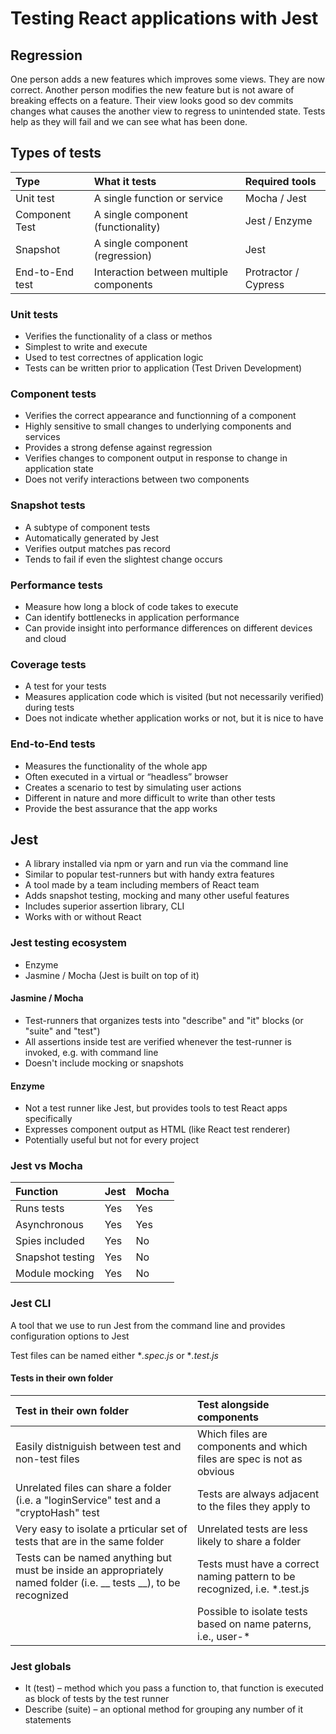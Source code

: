 # Testing React applications with Jest

## Regression
One person adds a new features which improves some views. They are now correct. Another person modifies the new feature but is not aware of breaking effects on a feature. Their view looks good so dev commits changes what causes the another view to regress to unintended state. Tests help as they will fail and we can see what has been done.

## Types of tests
|Type|What it tests|Required tools|
|:---|:------------|:-------------|
|Unit test|A single function or service|Mocha / Jest|
|Component Test|A single component (functionality)|Jest / Enzyme|
|Snapshot|A single component (regression)|Jest|
|End-to-End test|Interaction between multiple components|Protractor / Cypress|

### Unit tests
+ Verifies the functionality of a class or methos
+ Simplest to write and execute
+ Used to test correctnes of application logic
+ Tests can be written prior to application (Test Driven Development)

### Component tests
+ Verifies the correct appearance and functionning of a component
+ Highly sensitive to small changes to underlying components and services
+ Provides a strong defense against regression
+ Verifies changes to component output in response to change in application state
+ Does not verify interactions between two components

### Snapshot tests
+ A subtype of component tests
+ Automatically generated by Jest
+ Verifies output matches pas record
+ Tends to fail if even the slightest change occurs

### Performance tests
+ Measure how long a block of code takes to execute
+ Can identify bottlenecks in application performance
+ Can provide insight into performance differences on different devices and cloud

### Coverage tests
+ A test for your tests
+ Measures application code which is visited (but not necessarily verified) during tests
+ Does not indicate whether application works or not, but it is nice to have

### End-to-End tests
+ Measures the functionality of the whole app
+ Often executed in a virtual or “headless” browser
+ Creates a scenario to test by simulating user actions
+ Different in nature and more difficult to write than other tests
+ Provide the best assurance that the app works

## Jest
+ A library installed via npm or yarn and run via the command line
+ Similar to popular test-runners but with handy extra features
+ A tool made by a team including members of React team
+ Adds snapshot testing, mocking and many other useful features
+ Includes superior assertion library, CLI
+ Works with or without React

### Jest testing ecosystem
+ Enzyme
+ Jasmine / Mocha (Jest is built on top of it)

#### Jasmine / Mocha
+ Test-runners that organizes tests into "describe" and "it" blocks (or "suite" and "test")
+ All assertions inside test are verified whenever the test-runner is invoked, e.g. with command line
+ Doesn't include mocking or snapshots

#### Enzyme
+ Not a test runner like Jest, but provides tools to test React apps specifically
+ Expresses component output as HTML (like React test renderer)
+ Potentially useful but not for every project

### Jest vs Mocha
|Function|Jest|Mocha|
|:-------|:---|:----|
|Runs tests|Yes|Yes|
|Asynchronous|Yes|Yes|
|Spies included|Yes|No|
|Snapshot testing|Yes|No|
|Module mocking|Yes|No|


### Jest CLI
A tool that we use to run Jest from the command line and provides configuration options to Jest

Test files can be named either **.spec.js* or **.test.js*

#### Tests in their own folder
|Test in their own folder|Test alongside components|
|:-----------------------|:------------------------|
|Easily distniguish between test and non-test files|Which files are components and which files are spec is not as obvious|
|Unrelated files can share a folder (i.e. a "loginService" test and a "cryptoHash" test|Tests are always adjacent to the files they apply to|
|Very easy to isolate a prticular set of tests that are in the same folder|Unrelated tests are less likely to share a folder|
|Tests can be named anything but must be inside an appropriately named folder (i.e. __ tests __), to be recognized|Tests must have a correct naming pattern to be recognized, i.e. *.test.js |
||Possible to isolate tests based on name paterns, i.e., user-*|

### Jest globals
+ It (test) – method which you pass a function to, that function is executed as block of tests by the test runner
+ Describe (suite) – an optional method for grouping any number of it statements
